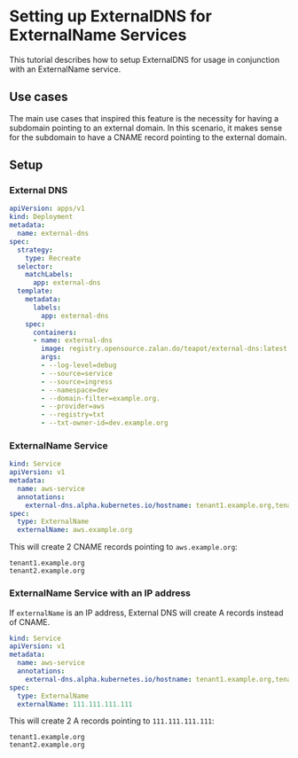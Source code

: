 # Setting up ExternalDNS for ExternalName Services

This tutorial describes how to setup ExternalDNS for usage in conjunction with an ExternalName service.

## Use cases

The main use cases that inspired this feature is the necessity for having a subdomain pointing to an external domain. In this scenario, it makes sense for the subdomain to have a CNAME record pointing to the external domain.

## Setup

### External DNS
```yaml
apiVersion: apps/v1
kind: Deployment
metadata:
  name: external-dns
spec:
  strategy:
    type: Recreate
  selector:
    matchLabels:
      app: external-dns
  template:
    metadata:
      labels:
        app: external-dns
    spec:
      containers:
      - name: external-dns
        image: registry.opensource.zalan.do/teapot/external-dns:latest
        args:
        - --log-level=debug
        - --source=service
        - --source=ingress
        - --namespace=dev
        - --domain-filter=example.org.
        - --provider=aws
        - --registry=txt
        - --txt-owner-id=dev.example.org
```

### ExternalName Service

```yaml
kind: Service
apiVersion: v1
metadata:
  name: aws-service
  annotations:
    external-dns.alpha.kubernetes.io/hostname: tenant1.example.org,tenant2.example.org
spec:
  type: ExternalName
  externalName: aws.example.org
```

This will create 2 CNAME records pointing to `aws.example.org`:
```
tenant1.example.org
tenant2.example.org
```

### ExternalName Service with an IP address

If `externalName` is an IP address, External DNS will create A records instead of CNAME.

```yaml
kind: Service
apiVersion: v1
metadata:
  name: aws-service
  annotations:
    external-dns.alpha.kubernetes.io/hostname: tenant1.example.org,tenant2.example.org
spec:
  type: ExternalName
  externalName: 111.111.111.111
```

This will create 2 A records pointing to `111.111.111.111`:
```
tenant1.example.org
tenant2.example.org
```
